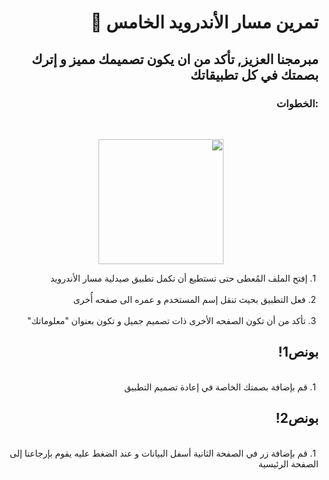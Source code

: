 <div dir = "rtl">

# تمرين مسار الأندرويد الخامس 💚
## مبرمجنا العزيز, تأكد من ان يكون تصميمك مميز و إترك بصمتك في كل تطبيقاتك
### :الخطوات 
<br>
<p align="center">
<img src = "https://media.discordapp.net/attachments/733045978461896770/757021576418820176/unknown.png" width = "200 px" margin="auto"/>
<br>

&#x202b; 1. إفتح الملف المُعطى حتى تستطيع أن تكمل تطبيق صيدلية مسار الأندرويد 
<br>
<br>
&#x202b; 2. فعل التطبيق بحيث تنقل إسم المستخدم و عمره الى صفحه أُخرى  
<br>
&#x202b; 3. تأكد من أن تكون الصفحه الأخرى ذات تصميم جميل و تكون بعنوان "معلوماتك" 
<br>
 ## بونص1!
<br>
&#x202b; 1. قم بإضافة بصمتك الخاصة في إعادة تصميم التطبيق
<br>


## بونص2!
<br>
&#x202b; 1. قم بإضافة زر في الصفحة الثانية أسفل البيانات و عند الضغط عليه يقوم بإرجاعنا إلى الصفحة الرئيسية

<br>
<br>
</div>
